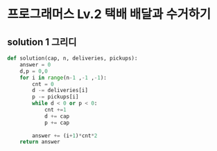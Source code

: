 # 프로그래머스 Lv.2 택배 배달과 수거하기

## solution 1 그리디

```python
def solution(cap, n, deliveries, pickups):
    answer = 0
    d,p = 0,0
    for i in range(n-1 ,-1 ,-1):
        cnt = 0
        d -= deliveries[i]
        p -= pickups[i]
        while d < 0 or p < 0:
            cnt +=1
            d += cap
            p += cap
        
        answer += (i+1)*cnt*2
    return answer
```